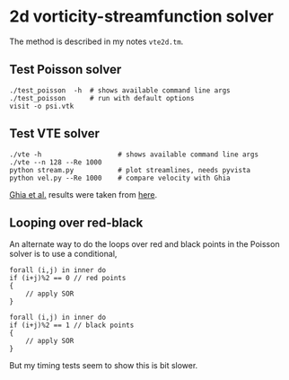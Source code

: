 # 2d vorticity-streamfunction solver

The method is described in my notes `vte2d.tm`.

## Test Poisson solver

```shell
./test_poisson  -h  # shows available command line args
./test_poisson      # run with default options
visit -o psi.vtk
```

## Test VTE solver

```shell
./vte -h                   # shows available command line args
./vte --n 128 --Re 1000
python stream.py           # plot streamlines, needs pyvista
python vel.py --Re 1000    # compare velocity with Ghia
```

[Ghia et al.](https://doi.org/10.1016/0021-9991(82)90058-4) results were taken from [here](https://github.com/CliMA/Oceananigans.jl/blob/main/validation/lid_driven_cavity/plot_lid_driven_cavity.py).

## Looping over red-black

An alternate way to do the loops over red and black points in the Poisson solver is to use a conditional,

```chapel
forall (i,j) in inner do
if (i+j)%2 == 0 // red points
{
    // apply SOR
}

forall (i,j) in inner do
if (i+j)%2 == 1 // black points
{
    // apply SOR
}
```

But my timing tests seem to show this is bit slower.
